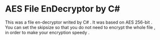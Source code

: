 # AES File EnDecryptor by C#
This was a file en-decryptor writed by C# . It was based on AES 256-bit .
You can set the skipsize so that you do not need to encrypt the whole file , in order to make your encryption speedy .
